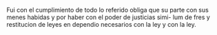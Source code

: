 Fui con el cumplimiento de todo lo referido obliga que su parte con sus
menes habidas y por haber con el poder de justicias simi-
lum de fres y restitucion de leyes en dependio necesarios
con la ley y con la ley.